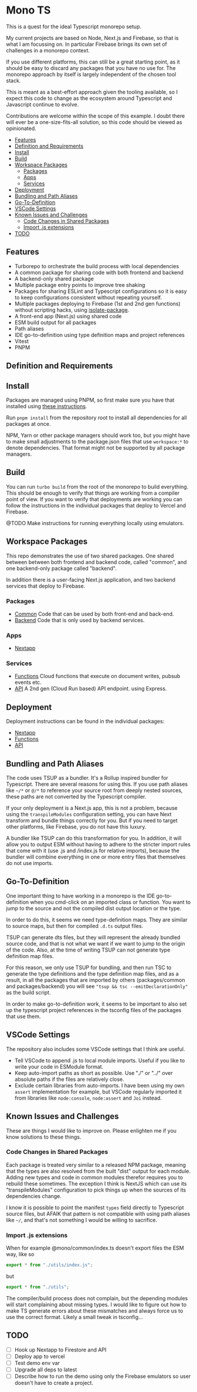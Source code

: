 # Mono TS

This is a quest for the ideal Typescript monorepo setup.

My current projects are based on Node, Next.js and Firebase, so that is what I
am focussing on. In particular Firebase brings its own set of challenges in
a monorepo context.

If you use different platforms, this can still be a great starting point, as it
should be easy to discard any packages that you have no use for. The monorepo
approach by itself is largely independent of the chosen tool stack.

This is meant as a best-effort approach given the tooling available, so I expect
this code to change as the ecosystem around Typescript and Javascript continue
to evolve.

Contributions are welcome within the scope of this example. I doubt there will
ever be a one-size-fits-all solution, so this code should be viewed as
opinionated.

<!-- TOC -->

- [Features](#features)
- [Definition and Requirements](#definition-and-requirements)
- [Install](#install)
- [Build](#build)
- [Workspace Packages](#workspace-packages)
  - [Packages](#packages)
  - [Apps](#apps)
  - [Services](#services)
- [Deployment](#deployment)
- [Bundling and Path Aliases](#bundling-and-path-aliases)
- [Go-To-Definition](#go-to-definition)
- [VSCode Settings](#vscode-settings)
- [Known Issues and Challenges](#known-issues-and-challenges)
  - [Code Changes in Shared Packages](#code-changes-in-shared-packages)
  - [Import .js extensions](#import-js-extensions)
- [TODO](#todo)

<!-- /TOC -->

## Features

- Turborepo to orchestrate the build process with local dependencies
- A common package for sharing code with both frontend and backend
- A backend-only shared package
- Multiple package entry points to improve tree shaking
- Packages for sharing ESLint and Typescript configurations so it is easy to
  keep configurations consistent without repeating yourself.
- Multiple packages deploying to Firebase (1st and 2nd gen functions) without
  scripting hacks, using
  [isolate-package](https://github.com/0x80/isolate-package/).
- A front-end app (Next.js) using shared code
- ESM build output for all packages
- Path aliases
- IDE go-to-definition using type definition maps and project references
- Vitest
- PNPM

## Definition and Requirements

## Install

Packages are managed using PNPM, so first make sure you have that installed
using [these instructions](https://pnpm.io/installation).

Run `pnpm install` from the repository root to install all dependencies for all
packages at once.

NPM, Yarn or other package managers should work too, but you might have to make
small adjustments to the package.json files that use `workspace:*` to denote
dependencies. That format might not be supported by all package managers.

## Build

You can run `turbo build` from the root of the monorepo to build everything.
This should be enough to verify that things are working from a compiler point of
view. If you want to verify that deployments are working you can follow the
instructions in the individual packages that deploy to Vercel and Firebase.

@TODO Make instructions for running everything locally using emulators.

## Workspace Packages

This repo demonstrates the use of two shared packages. One shared between
between both frontend and backend code, called "common", and one backend-only
package called "backend".

In addition there is a user-facing Next.js application, and two backend services
that deploy to Firebase.

### Packages

- [Common](./packages/common) Code that can be used by both front-end and
  back-end.
- [Backend](./packages/backend) Code that is only used by backend services.

### Apps

- [Nextapp](./apps/nextapp)

### Services

- [Functions](./services/functions) Cloud
  functions that execute on document writes, pubsub events etc.
- [API](./services/api) A 2nd gen (Cloud Run based) API endpoint.
  using Express.

## Deployment

Deployment instructions can be found in the individual packages:

- [Nextapp](./apps/nextapp/README.md)
- [Functions](./services/functions/README.md#deployment)
- [API](./services/api/README.md#deployment)

## Bundling and Path Aliases

The code uses TSUP as a bundler. It's a Rollup inspired bundler for Typescript.
There are several reasons for using this. If you use path aliases like `~/*` or
`@/*` to reference your source root from deeply nested sources, these paths are
not converted by the Typescript compiler.

If your only deployment is a Next.js app, this is not a problem, because using
the `transpileModules` configuration setting, you can have Next transform and
bundle things correctly for you. But if you need to target other platforms, like
Firebase, you do not have this luxury.

A bundler like TSUP can do this transformation for you. In addition, it will
allow you to output ESM without having to adhere to the stricter import rules
that come with it (use .js and /index.js for relative imports), because the
bundler will combine everything in one or more entry files that themselves do
not use imports.

## Go-To-Definition

One important thing to have working in a monorepo is the IDE go-to-definition
when you cmd-click on an imported class or function. You want to jump to the
source and not the compiled dist output location or the type.

In order to do this, it seems we need type-definition maps. They are similar to
source maps, but then for compiled `.d.ts` output files.

TSUP can generate dts files, but they will represent the already bundled source
code, and that is not what we want if we want to jump to the origin of the code.
Also, at the time of writing TSUP can not generate type definition map files.

For this reason, we only use TSUP for bundling, and then run TSC to generate the
type definitions and the type definition map files, and as a result, in all the
packages that are imported by others (packages/common and packages/backend) you
will see `"tsup && tsc --emitDeclarationOnly"` as the build script.

In order to make go-to-definition work, it seems to be important to also set up
the typescript project references in the tsconfig files of the packages that use
them.

## VSCode Settings

The repository also includes some VSCode settings that I think are useful.

- Tell VSCode to append .js to local module imports. Useful if you like to write
  your code in ESModule format.
- Keep auto-import paths as short as possible. Use "./" or "../" over absolute
  paths if the files are relatively close.
- Exclude certain libraries from auto-imports. I have been using my own `assert`
  implementation for example, but VSCode regularly imported it from libraries
  like `node:console`, `node:assert` and `Joi` instead.

## Known Issues and Challenges

These are things I would like to improve on. Please enlighten me if you know
solutions to these things.

### Code Changes in Shared Packages

Each package is treated very similar to a released NPM package, meaning that the
types are also resolved from the built "dist" output for each module. Adding new
types and code in common modules therefor requires you to rebuild these
sometimes. The exception I think is NextJS which can use its "transpileModules"
configuration to pick things up when the sources of its dependencies change.

I know it is possible to point the manifest `types` field directly to Typescript
source files, but AFAIK that pattern is not compatible with using path aliases
like `~/`, and that's not something I would be willing to sacrifice.

### Import .js extensions

When for example @mono/common/index.ts doesn't export files the ESM way, like so

```ts
export * from "./utils/index.js";
```

but

```ts
export * from "./utils";
```

The compiler/build process does not complain, but the depending modules will
start complaining about missing types. I would like to figure out how to make TS
generate errors about these mismatches and always force us to use the correct
format. Likely a small tweak in tsconfig...

## TODO

- [ ] Hook up Nextapp to Firestore and API
- [ ] Deploy app to vercel
- [ ] Test demo env var
- [ ] Upgrade all deps to latest
- [ ] Describe how to run the demo using only the Firebase emulators so user
      doesn't have to create a project.
